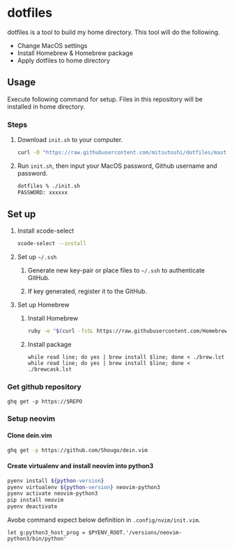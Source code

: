 dotfiles
========

dotfiles is a tool to build my home directory. This tool will do the following.

* Change MacOS settings
* Install Homebrew & Homebrew package
* Apply dotfiles to home directory

## Usage

Execute following command for setup. Files in this repository will be installed in home directory.

### Steps

1. Download `init.sh` to your computer.

    ```zsh
    curl -O "https://raw.githubusercontent.com/mitsutoshi/dotfiles/master/init.sh"
    ```

2. Run `init.sh`, then input your MacOS password, Github username and password.

    ```zsh
    dotfiles % ./init.sh
    PASSWORD: xxxxxx
    ```

## Set up

1. Install xcode-select

    ```zsh
    xcode-select --install
    ```

2. Set up `~/.ssh`

    1. Generate new key-pair or place files to `~/.ssh` to authenticate GitHub.

    2. If key generated, register it to the GitHub.

3. Set up Homebrew

    1. Install Homebrew

        ```zsh
        ruby -e "$(curl -fsSL https://raw.githubusercontent.com/Homebrew/install/master/install)"
        ```

    2. Install package

        ```
        while read line; do yes | brew install $line; done < ./brew.lst
        while read line; do yes | brew install $line; done < ./brewcask.lst
        ```

### Get github repository

```
ghq get -p https://$REPO
```


### Setup neovim

#### Clone dein.vim

```zsh
ghq get -p https://github.com/Shougo/dein.vim
```

#### Create virtualenv and install neovim into python3

```zsh
pyenv install ${python-version}
pyenv virtualenv ${python-version} neovim-python3
pyenv activate neovim-python3
pip install neovim
pyenv deactivate
```

Avobe command expect below definition in `.config/nvim/init.vim`.

```.
let g:python3_host_prog = $PYENV_ROOT.'/versions/neovim-python3/bin/python'
```
